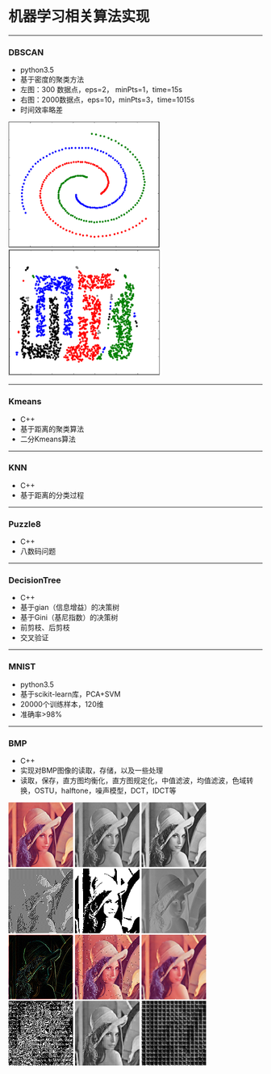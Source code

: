 # 机器学习相关算法实现
---
### DBSCAN
- python3.5
- 基于密度的聚类方法
- 左图：300  数据点，eps=2， minPts=1，time=15s
- 右图：2000数据点，eps=10，minPts=3，time=1015s
- 时间效率略差

<img src="https://github.com/xiaonimo/MachineLearning/blob/master/DBSCAN/result.PNG" width=300 height=250/>
<img src="https://github.com/xiaonimo/MachineLearning/blob/master/DBSCAN/result2.PNG" width=300 height=250/>

---
### Kmeans
- C++
- 基于距离的聚类算法
- 二分Kmeans算法

---
### KNN
- C++
- 基于距离的分类过程

---

### Puzzle8
- C++
- 八数码问题

---

### DecisionTree
- C++
- 基于gian（信息增益）的决策树
- 基于Gini（基尼指数）的决策树
- 前剪枝、后剪枝
- 交叉验证

---

### MNIST
- python3.5
- 基于scikit-learn库，PCA+SVM
- 20000个训练样本，120维
- 准确率>98%
---
### BMP
- C++
- 实现对BMP图像的读取，存储，以及一些处理
- 读取，保存，直方图均衡化，直方图规定化，中值滤波，均值滤波，色域转换，OSTU，halftone，噪声模型，DCT，IDCT等

<img src="https://github.com/xiaonimo/MachineLearning/blob/master/BMP/pics/lena.BMP" width=128 height=128/>
<img src="https://github.com/xiaonimo/MachineLearning/blob/master/BMP/pics/lena_gray.bmp" width=128 height=128/>
<img src="https://github.com/xiaonimo/MachineLearning/blob/master/BMP/pics/lena_gray_he2.bmp" width=128 height=128/>
<img src="https://github.com/xiaonimo/MachineLearning/blob/master/BMP/pics/lena_gray_halftone.bmp" width=128 height=128/>
<img src="https://github.com/xiaonimo/MachineLearning/blob/master/BMP/pics/lena_gray_otsu.bmp" width=128 height=128/>
<img src="https://github.com/xiaonimo/MachineLearning/blob/master/BMP/pics/lena_gray_hm.bmp" width=128 height=128/>
<img src="https://github.com/xiaonimo/MachineLearning/blob/master/BMP/pics/lena_laplacian.bmp" width=128 height=128/>
<img src="https://github.com/xiaonimo/MachineLearning/blob/master/BMP/pics/salt.bmp" width=128 height=128/>
<img src="https://github.com/xiaonimo/MachineLearning/blob/master/BMP/pics/salt_medianfilter.bmp" width=128 height=128/>
<img src="https://github.com/xiaonimo/MachineLearning/blob/master/BMP/pics/lena_gray_dct.bmp" width=128 height=128/>
<img src="https://github.com/xiaonimo/MachineLearning/blob/master/BMP/pics/lena_gray_idct.bmp" width=128 height=128/>
<img src="https://github.com/xiaonimo/MachineLearning/blob/master/BMP/pics/lena_gray_dft.bmp" width=128 height=128/>
